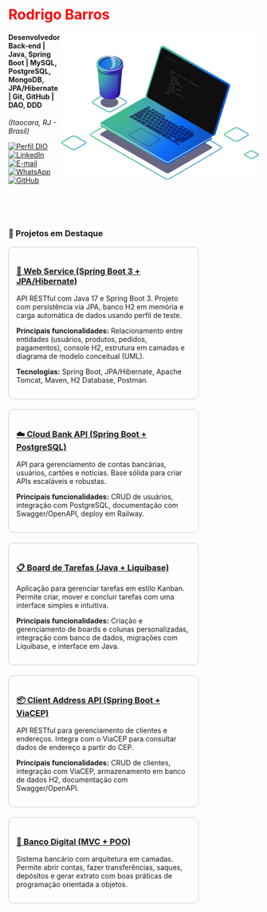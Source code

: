 <h1> 
  <a href="" style="color: #f00 !important; text-decoration: none; color: inherit;">
    <span>Rodrigo Barros</span>
  </a>
</h1>

<img src="https://github.com/rodrigobarr0s/rodrigobarr0s/blob/main/imagens/ilustra%C3%A7%C3%A3o%20de%20computador.png" alt="ilustração de um computador" min-width="400px" max-width="400px" width="400px" align="right">

#### Desenvolvedor Back-end | Java, Spring Boot | MySQL, PostgreSQL, MongoDB, JPA/Hibernate | Git, GitHub | DAO, DDD 
<i>(Itaocara, RJ - Brasil)</i>

[![Perfil DIO](https://img.shields.io/badge/-Meu%20Perfil%20na%20DIO-0077B5?style=for-the-badge&logo=gitbook&logoColor=white)](https://www.dio.me/users/rodrigodlbarros)
[![LinkedIn](https://img.shields.io/badge/linkedin-%230077B5.svg?style=for-the-badge&logo=linkedin&logoColor=white)](https://www.linkedin.com/in/rodrigobarr0s/)
[![E-mail](https://img.shields.io/badge/-Email-0077B5?style=for-the-badge&logo=microsoft-outlook&logoColor=white)](mailto:)
[![WhatsApp](https://img.shields.io/badge/WhatsApp-0077B5?style=for-the-badge&logo=whatsapp&logoColor=white)](https://wa.me/)
[![GitHub](https://img.shields.io/badge/GitHub-0077B5?style=for-the-badge&logo=github&logoColor=white)](https://github.com/rodrigobarr0s)


<br><br><br>


### 🚀 Projetos em Destaque

<div style="display: flex; gap: 20px; flex-wrap: wrap;">

<div style="flex: 1; min-width: 280px; max-width: 350px; border: 1px solid #ccc; padding: 15px; border-radius: 10px;">
  <h3><a href="https://github.com/rodrigobarr0s/springboot3-jpa" target="_blank">🧩 Web Service (Spring Boot 3 + JPA/Hibernate)</a></h3>
  <p>API RESTful com Java 17 e Spring Boot 3. Projeto com persistência via JPA, banco H2 em memória e carga automática de dados usando perfil de teste.</p>
  <p><strong>Principais funcionalidades:</strong> Relacionamento entre entidades (usuários, produtos, pedidos, pagamentos), console H2, estrutura em camadas e diagrama de modelo conceitual (UML).</p>
  <p><strong>Tecnologias:</strong> Spring Boot, JPA/Hibernate, Apache Tomcat, Maven, H2 Database, Postman.</p>
</div>

<div style="flex: 1; min-width: 280px; max-width: 350px; border: 1px solid #ccc; padding: 15px; border-radius: 10px;">
  <h3><a href="https://github.com/rodrigobarr0s/cloud-bank-api" target="_blank">☁️ Cloud Bank API (Spring Boot + PostgreSQL)</a></h3>
  <p>API para gerenciamento de contas bancárias, usuários, cartões e notícias. Base sólida para criar APIs escaláveis e robustas.</p>
  <p><strong>Principais funcionalidades:</strong> CRUD de usuários, integração com PostgreSQL, documentação com Swagger/OpenAPI, deploy em Railway.</p>
</div>

<div style="flex: 1; min-width: 280px; max-width: 350px; border: 1px solid #ccc; padding: 15px; border-radius: 10px;">
  <h3><a href="https://github.com/rodrigobarr0s/board-tarefas" target="_blank">📋 Board de Tarefas (Java + Liquibase)</a></h3>
  <p>Aplicação para gerenciar tarefas em estilo Kanban. Permite criar, mover e concluir tarefas com uma interface simples e intuitiva.</p>
  <p><strong>Principais funcionalidades:</strong> Criação e gerenciamento de boards e colunas personalizadas, integração com banco de dados, migrações com Liquibase, e interface em Java.</p>
</div>

<div style="flex: 1; min-width: 280px; max-width: 350px; border: 1px solid #ccc; padding: 15px; border-radius: 10px;">
  <h3><a href="https://github.com/rodrigobarr0s/client-address-api" target="_blank">📦 Client Address API (Spring Boot + ViaCEP)</a></h3>
  <p>API RESTful para gerenciamento de clientes e endereços. Integra com o ViaCEP para consultar dados de endereço a partir do CEP.</p>
  <p><strong>Principais funcionalidades:</strong> CRUD de clientes, integração com ViaCEP, armazenamento em banco de dados H2, documentação com Swagger/OpenAPI.</p>
</div>

<div style="flex: 1; min-width: 280px; max-width: 350px; border: 1px solid #ccc; padding: 15px; border-radius: 10px;">
  <h3><a href="https://github.com/rodrigobarr0s/banco-digital" target="_blank">🏦 Banco Digital (MVC + POO)</a></h3>
  <p>Sistema bancário com arquitetura em camadas. Permite abrir contas, fazer transferências, saques, depósitos e gerar extrato com boas práticas de programação orientada a objetos.</p>
</div>  

</div>
